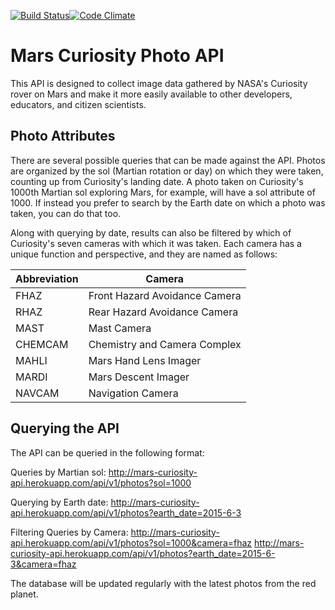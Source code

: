 [![Build Status](https://travis-ci.org/chrisccerami/mars-curiosity-api.svg?branch=master)](https://travis-ci.org/chrisccerami/mars-curiosity-api)[![Code Climate](https://codeclimate.com/github/chrisccerami/mars-curiosity-api/badges/gpa.svg)](https://codeclimate.com/github/chrisccerami/mars-curiosity-api)

# Mars Curiosity Photo API

This API is designed to collect image data gathered by NASA's Curiosity rover on Mars and make it more easily available to other developers, educators, and citizen scientists.

## Photo Attributes

There are several possible queries that can be made against the API. Photos are organized by the sol (Martian rotation or day) on which they were taken, counting up from Curiosity's landing date. A photo taken on Curiosity's 1000th Martian sol exploring Mars, for example, will have a sol attribute of 1000. If instead you prefer to search by the Earth date on which a photo was taken, you can do that too. 

Along with querying by date, results can also be filtered by which of Curiosity's seven cameras with which it was taken. Each camera has a unique function and perspective, and they are named as follows:

  Abbreviation | Camera
  ------------ | ------------------------------
   FHAZ        |  Front Hazard Avoidance Camera
   RHAZ        |  Rear Hazard Avoidance Camera
   MAST        |  Mast Camera
   CHEMCAM     |  Chemistry and Camera Complex
   MAHLI       |  Mars Hand Lens Imager
   MARDI       |  Mars Descent Imager
   NAVCAM      |  Navigation Camera

## Querying the API

The API can be queried in the following format: 

Queries by Martian sol:
http://mars-curiosity-api.herokuapp.com/api/v1/photos?sol=1000

Querying by Earth date:
http://mars-curiosity-api.herokuapp.com/api/v1/photos?earth_date=2015-6-3

Filtering Queries by Camera:
http://mars-curiosity-api.herokuapp.com/api/v1/photos?sol=1000&camera=fhaz
http://mars-curiosity-api.herokuapp.com/api/v1/photos?earth_date=2015-6-3&camera=fhaz


The database will be updated regularly with the latest photos from the red planet.
